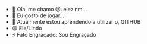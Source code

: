- 👋 Ola, me chamo @Lelezinm...
- 👀 Eu gosto de jogar...
- 🌱 Atualmente estou aprendendo a utilizar o, GITHUB
- 😄 Ele/Lindo
- ⚡ Fato Engraçado: Sou Engraçado

<!---
Lelezinm/Lelezinm is a ✨ special ✨ repository because its `README.md` (this file) appears on your GitHub profile.
You can click the Preview link to take a look at your changes.
--->
